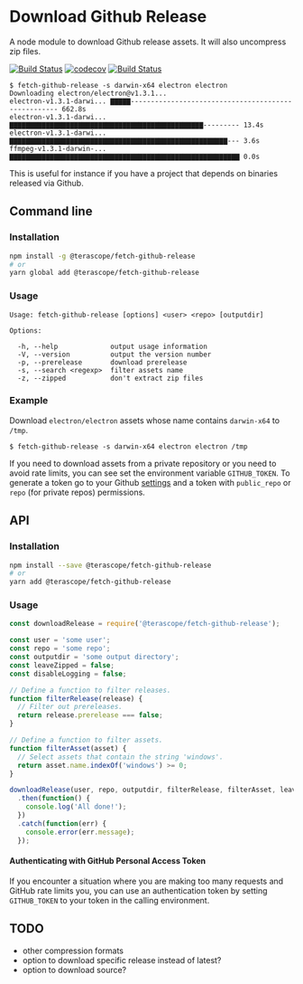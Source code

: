 # Download Github Release

A node module to download Github release assets. It will also uncompress zip files.

[![Build Status](https://travis-ci.org/terascope/fetch-github-release.svg?branch=master)](https://travis-ci.org/terascope/fetch-github-release)
[![codecov](https://codecov.io/gh/terascope/fetch-github-release/branch/master/graph/badge.svg)](https://codecov.io/gh/terascope/fetch-github-release)
[![Build Status](https://david-dm.org/terascope/fetch-github-release.svg)](https://david-dm.org/terascope/fetch-github-release)

```
$ fetch-github-release -s darwin-x64 electron electron
Downloading electron/electron@v1.3.1...
electron-v1.3.1-darwi... ▇▇▇▇▇---------------------------------------------------- 662.8s
electron-v1.3.1-darwi... ▇▇▇▇▇▇▇▇▇▇▇▇▇▇▇▇▇▇▇▇▇▇▇▇▇▇▇▇▇▇▇▇▇▇▇▇▇▇▇▇▇▇▇▇▇▇▇▇--------- 13.4s
electron-v1.3.1-darwi... ▇▇▇▇▇▇▇▇▇▇▇▇▇▇▇▇▇▇▇▇▇▇▇▇▇▇▇▇▇▇▇▇▇▇▇▇▇▇▇▇▇▇▇▇▇▇▇▇▇▇▇▇▇▇--- 3.6s
ffmpeg-v1.3.1-darwin-... ▇▇▇▇▇▇▇▇▇▇▇▇▇▇▇▇▇▇▇▇▇▇▇▇▇▇▇▇▇▇▇▇▇▇▇▇▇▇▇▇▇▇▇▇▇▇▇▇▇▇▇▇▇▇▇▇▇ 0.0s
```

This is useful for instance if you have a project that depends on binaries released via Github.

## Command line

### Installation

```bash
npm install -g @terascope/fetch-github-release
# or
yarn global add @terascope/fetch-github-release
```

### Usage

```
Usage: fetch-github-release [options] <user> <repo> [outputdir]

Options:

  -h, --help             output usage information
  -V, --version          output the version number
  -p, --prerelease       download prerelease
  -s, --search <regexp>  filter assets name
  -z, --zipped           don't extract zip files
```

### Example

Download `electron/electron` assets whose name contains `darwin-x64` to `/tmp`.

```
$ fetch-github-release -s darwin-x64 electron electron /tmp
```

If you need to download assets from a private repository or you need to avoid rate limits, you can see set the environment variable `GITHUB_TOKEN`. To generate a token go to your Github [settings](https://github.com/settings/tokens) and a token with `public_repo` or `repo` (for private repos) permissions.

## API

### Installation

```bash
npm install --save @terascope/fetch-github-release
# or
yarn add @terascope/fetch-github-release
```

### Usage

```javascript
const downloadRelease = require('@terascope/fetch-github-release');

const user = 'some user';
const repo = 'some repo';
const outputdir = 'some output directory';
const leaveZipped = false;
const disableLogging = false;

// Define a function to filter releases.
function filterRelease(release) {
  // Filter out prereleases.
  return release.prerelease === false;
}

// Define a function to filter assets.
function filterAsset(asset) {
  // Select assets that contain the string 'windows'.
  return asset.name.indexOf('windows') >= 0;
}

downloadRelease(user, repo, outputdir, filterRelease, filterAsset, leaveZipped, disableLogging)
  .then(function() {
    console.log('All done!');
  })
  .catch(function(err) {
    console.error(err.message);
  });
```

#### Authenticating with GitHub Personal Access Token

If you encounter a situation where you are making too many requests and GitHub
rate limits you, you can use an authentication token by setting `GITHUB_TOKEN`
to your token in the calling environment.

## TODO

- other compression formats
- option to download specific release instead of latest?
- option to download source?
